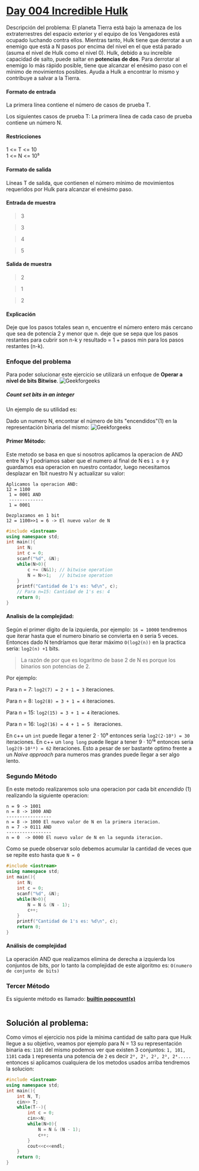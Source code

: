 
# [Day 004 Incredible Hulk](https://hack.codingblocks.com/app/practice/6/1038/problem)

Descripción del problema:
El planeta Tierra está bajo la amenaza de los extraterrestres del espacio exterior y el equipo de los Vengadores está ocupado luchando contra ellos. Mientras tanto, Hulk tiene que derrotar a un enemigo que está a N pasos por encima del nivel en el que está parado (asuma el nivel de Hulk como el nivel 0). Hulk, debido a su increíble capacidad de salto, puede saltar en **potencias de dos**. Para derrotar al enemigo lo más rápido posible, tiene que alcanzar el enésimo paso con el mínimo de movimientos posibles. Ayuda a Hulk a encontrar lo mismo y contribuye a salvar a la Tierra.

#### Formato de entrada 

La primera línea contiene el número de casos de prueba T. 

Los siguientes casos de prueba T: La primera línea de cada caso de prueba contiene un número N. 

#### Restricciones

1 <= T <= 10  
1 <= N <= 10⁵
#### Formato de salida 

Líneas T de salida, que contienen el número mínimo de movimientos requeridos por Hulk para alcanzar el enésimo paso.

#### Entrada de muestra
> 3

>3

>4

>5
#### Salida de muestra
> 2

> 1

> 2
#### Explicación

Deje que los pasos totales sean n, encuentre el número entero más cercano que sea de potencia 2 y menor que n. deje que se sepa que los pasos restantes para cubrir son n-k y resultado = 1 + pasos min para los pasos restantes (n-k).



### Enfoque del problema
Para poder solucionar este ejercicio se utilizará un enfoque de **Operar a nivel de bits Bitwise**. 
![Geekforgeeks](https://www.geeksforgeeks.org/wp-content/uploads/Operators-In-C.png)
##### Count set bits in an integer
Un ejemplo de su utilidad es:

Dado un numero N, encontrar el número de bits "encendidos"(1) en la representación binaria del mismo:
![Geekforgeeks](https://www.geeksforgeeks.org/wp-content/uploads/setbit.png)
####  Primer Método:
Este metodo se basa en que si nosotros aplicamos la operacion de AND entre N y 1 podriamos saber que el numero al final de N es `1 o 0`  y guardamos esa operacion en nuestro contador, luego necesitamos desplazar en 1bit nuestro N y actualizar su valor: 
```
Aplicamos la operacion AND:
12 = 1100
 1 = 0001 AND
 -------------
 1 = 0001
```
```
Dezplazamos en 1 bit
12 = 1100>>1 = 6 -> El nuevo valor de N
```
```c++
#include <iostream>
using namespace std;
int main(){
    int N;
    int c = 0;
    scanf("%d", &N);
    while(N>0){
        c += (N&1); // bitwise operation
        N = N>>1;   // bitwise operation 
    }    
    printf("Cantidad de 1's es: %d\n", c);
    // Para n=15: Cantidad de 1's es: 4
    return 0;
}
```
#### Analisis de la complejidad:

Según el primer dígito de la izquierda, por ejemplo:  `16 = 10000` tendremos que iterar hasta que el numero binario se convierta en `0` seria 5 veces. Entonces dado N tendríamos que iterar máximo `O(log2(n))` en la practica seria: `log2(n) +1` bits.  
> La razón de por que es logaritmo de base 2 de N es porque los binarios son potencias de 2.

Por ejemplo: 

Para n = 7: `log2(7) = 2 + 1 = 3`  iteraciones.

Para n = 8: `log2(8) = 3 + 1 = 4`  iteraciones.

Para n = 15: `log2(15) = 3 + 1 = 4`  iteraciones.

Para n = 16: `log2(16) = 4 + 1 = 5 `  iteraciones.

En c++ un `int` puede llegar a tener 2 · 10⁹ entonces seria `log2(2·10⁹) = 30` iteraciones.
En c++ un `long long` puede llegar a tener 9 · 10¹⁸ entonces seria `log2(9·10¹⁸) = 62` iteraciones.
Esto a pesar de ser bastante optimo frente a un *Naive approach* para numeros mas grandes puede llegar a ser algo lento.
### Segundo Método
En este metodo realizaremos solo una operacion por cada bit *encendido* (1) realizando la siguiente operacion:
```
n = 9 -> 1001
n = 8 -> 1000 AND
-----------------
n = 8 -> 1000 El nuevo valor de N en la primera iteracion.
n = 7 -> 0111 AND
-----------------
n = 0  -> 0000 El nuevo valor de N en la segunda iteracion.
```
Como se puede observar solo debemos acumular la cantidad de veces que se repite esto hasta que `N = 0`
```c++
#include <iostream>
using namespace std;
int main(){
    int N;
    int c = 0;
    scanf("%d", &N);
    while(N>0){
        N = N & (N - 1);
        c++;
    }    
    printf("Cantidad de 1's es: %d\n", c);
    return 0;
}
```
#### Análisis de complejidad

La operación AND que realizamos elimina de derecha a izquierda los conjuntos de bits, por lo tanto la complejidad de este algoritmo es: `O(numero de conjunto de bits)` 
### Tercer Método
Es siguiente método es llamado: [**__builtin__ popcount(x)**](https://www.geeksforgeeks.org/builtin-functions-gcc-compiler/) 
```c++

```


## Solución al problema:
Como vimos el ejercicio nos pide la mínima cantidad de salto para que Hulk llegue a su objetivo, veamos por ejemplo para N = 13 su representación binaria es: `1101` del mismo podemos ver que existen 3 conjuntos: `1, 101, 1101` cada `1` representa una potencia de `2` es decir `2⁰, 2¹, 2², 2³, 2⁴.....` entonces si aplicamos cualquiera de los metodos usados arriba tendremos la solucion:
```c++
#include <iostream>
using namespace std;
int main(){
    int N, T;
    cin>> T;
    while(T--){
        int c = 0;
        cin>>N;
        while(N>0){
            N = N & (N - 1);
            c++;
        }    
        cout<<c<<endl;
    }
    return 0;
}

```
<!--stackedit_data:
eyJoaXN0b3J5IjpbLTc5ODkxNDc3LDEzNzcxMjAzODEsMTg1Nj
MwOTA0MCwxMzcyNDk1Nzk3LC0xMTU2MTY1OTMwLDE3MzAxMTYz
OTAsLTcxOTQ5OTEwMywtMTYyMTUzMzkyMCw2NTUzODgwMjQsLT
gwNjY2ODA1MywtMjEzODI4OTEyNiwxNjUyMjQxNDA3LC00NTAx
ODgyMCwtMTc1NTg4MTg3OSwxNDk0MDY0MTY2LDEzMTk4ODQwOD
gsLTE1NzA1Mzc2NTYsLTEyMDY5MDEyOTUsNzMwOTk4MTE2XX0=

-->